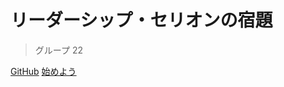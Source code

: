 # リーダーシップ・セリオンの宿題
> グループ 22

[GitHub](https://github.com/Dora-Honor/leadership-kcgi)
[始めよう](README.md)
